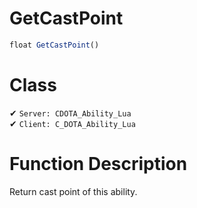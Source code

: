 # GetCastPoint
```js
float GetCastPoint()
```
# Class
✔ `Server: CDOTA_Ability_Lua`  
✔ `Client: C_DOTA_Ability_Lua`  

# Function Description
Return cast point of this ability.

